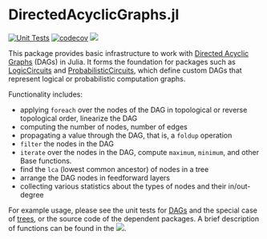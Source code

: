 # DirectedAcyclicGraphs.jl

[![Unit Tests](https://github.com/Juice-jl/DirectedAcyclicGraphs.jl/workflows/Unit%20Tests/badge.svg)](https://github.com/Juice-jl/DirectedAcyclicGraphs.jl/actions?query=workflow%3A%22Unit+Tests%22+branch%3Amain)  [![codecov](https://codecov.io/gh/Juice-jl/DirectedAcyclicGraphs.jl/branch/main/graph/badge.svg)](https://codecov.io/gh/Juice-jl/DirectedAcyclicGraphs.jl) [![](https://img.shields.io/badge/docs-dev-blue.svg)](https://juice-jl.github.io/DirectedAcyclicGraphs.jl/dev/)

This package provides basic infrastructure to work with [Directed Acyclic Graphs](https://en.wikipedia.org/wiki/Directed_acyclic_graph) (DAGs) in Julia.
It forms the foundation for packages such as [LogicCircuits](https://github.com/Juice-jl/LogicCircuits.jl) and [ProbabilisticCircuits](https://github.com/Juice-jl/ProbabilisticCircuits.jl), which define custom DAGs that represent logical or probabilistic computation graphs. 

Functionality includes:
 * applying `foreach` over the nodes of the DAG in topological or reverse topological order, linearize the DAG
 * computing the number of nodes, number of edges
 * propagating a value through the DAG, that is, a `foldup` operation
 * `filter` the nodes in the DAG
 * `iterate` over the nodes in the DAG, compute `maximum`, `minimum`, and other Base functions.
 * find the `lca` (lowest common ancestor) of nodes in a tree
 * arrange the DAG nodes in feedforward layers
 * collecting various statistics about the types of nodes and their in/out-degree

For example usage, please see the unit tests for [DAGs](https://github.com/Juice-jl/DirectedAcyclicGraphs.jl/blob/main/test/dags_test.jl) and the special case of [trees](https://github.com/Juice-jl/DirectedAcyclicGraphs.jl/blob/main/test/trees_test.jl), or the source code of the dependent packages. A brief description of functions can be found in the [![](https://img.shields.io/badge/docs-dev-blue.svg)](https://juice-jl.github.io/DirectedAcyclicGraphs.jl/dev/).
